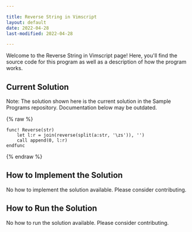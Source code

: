 ```yaml
---

title: Reverse String in Vimscript
layout: default
date: 2022-04-28
last-modified: 2022-04-28

---
```


Welcome to the Reverse String in Vimscript page! Here, you'll find the source code for this program as well as a description of how the program works.

## Current Solution

Note: The solution shown here is the current solution in the Sample Programs repository. Documentation below may be outdated.

{% raw %}

```Vimscript
func! Reverse(str)
    let l:r = join(reverse(split(a:str, '\zs')), '')
    call append(0, l:r)
endfunc

```

{% endraw %}

## How to Implement the Solution

No how to implement the solution available. Please consider contributing.

## How to Run the Solution

No how to run the solution available. Please consider contributing.
